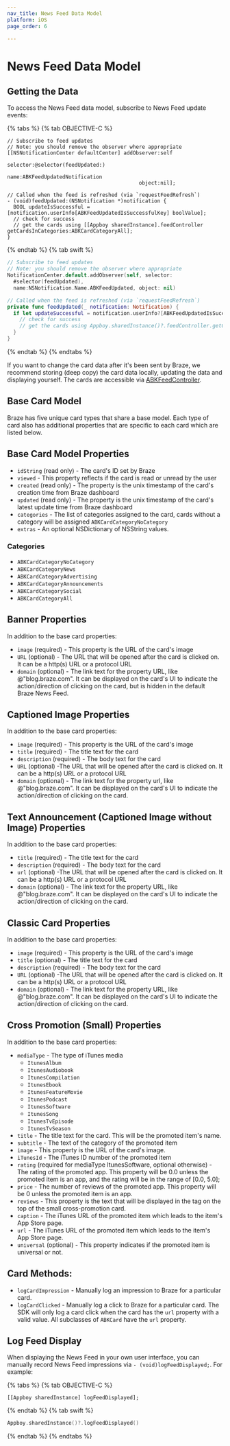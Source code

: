 ```yaml
---
nav_title: News Feed Data Model
platform: iOS
page_order: 6

---
```


# News Feed Data Model

## Getting the Data

To access the News Feed data model, subscribe to News Feed update events:

{% tabs %}
{% tab OBJECTIVE-C %}

```objc
// Subscribe to feed updates
// Note: you should remove the observer where appropriate
[[NSNotificationCenter defaultCenter] addObserver:self
                                         selector:@selector(feedUpdated:)
                                             name:ABKFeedUpdatedNotification
                                           object:nil];
```                                           

```objc
// Called when the feed is refreshed (via `requestFeedRefresh`)
- (void)feedUpdated:(NSNotification *)notification {
  BOOL updateIsSuccessful = [notification.userInfo[ABKFeedUpdatedIsSuccessfulKey] boolValue];
  // check for success
  // get the cards using [[Appboy sharedInstance].feedController getCardsInCategories:ABKCardCategoryAll];
}
```

{% endtab %}
{% tab swift %}

```swift
// Subscribe to feed updates
// Note: you should remove the observer where appropriate
NotificationCenter.default.addObserver(self, selector:
  #selector(feedUpdated),
  name:NSNotification.Name.ABKFeedUpdated, object: nil)
```

```swift
// Called when the feed is refreshed (via `requestFeedRefresh`)
private func feedUpdated(_ notification: Notification) {
  if let updateSuccessful = notification.userInfo?[ABKFeedUpdatedIsSuccessfulKey] as? Bool {
    // check for success
    // get the cards using Appboy.sharedInstance()?.feedController.getCardsInCategories(.all);      
  }
}
```

{% endtab %}
{% endtabs %}

If you want to change the card data after it's been sent by Braze, we recommend storing (deep copy) the card data locally, updating the data and displaying yourself. The cards are accessible via [ABKFeedController][44].

## Base Card Model

Braze has five unique card types that share a base model. Each type of card also has additional properties that are specific to each card which are listed below.

## Base Card Model Properties

- `idString` (read only) - The card's ID set by Braze
- `viewed` - This property reflects if the card is read or unread by the user
- `created` (read only) - The property is the unix timestamp of the card's creation time from Braze dashboard
- `updated` (read only) - The property is the unix timestamp of the card's latest update time from Braze dashboard
- `categories` - The list of categories assigned to the card, cards without a category will be assigned `ABKCardCategoryNoCategory`
- `extras` - An optional NSDictionary of NSString values.

### Categories

- `ABKCardCategoryNoCategory`
- `ABKCardCategoryNews`
- `ABKCardCategoryAdvertising`
- `ABKCardCategoryAnnouncements`
- `ABKCardCategorySocial`
- `ABKCardCategoryAll`

## Banner Properties
In addition to the base card properties:

- `image` (required) - This property is the URL of the card's image
- `URL` (optional) - The URL that will be opened after the card is clicked on. It can be a http(s) URL or a protocol URL
- `domain` (optional) - The link text for the property URL, like @"blog.braze.com". It can be displayed on the card's UI to indicate the action/direction of clicking on the card, but is hidden in the default Braze News Feed.

## Captioned Image Properties
In addition to the base card properties:

- `image` (required) - This property is the URL of the card's image
- `title` (required) - The title text for the card
- `description` (required) - The body text for the card
- `URL` (optional) -The URL that will be opened after the card is clicked on. It can be a http(s) URL or a protocol URL
- `domain` (optional) - The link text for the property url, like @"blog.braze.com". It can be displayed on the card's UI to indicate the action/direction of clicking on the card.

## Text Announcement (Captioned Image without Image) Properties
In addition to the base card properties:

- `title` (required) - The title text for the card
- `description` (required) - The body text for the card
- `url` (optional) -The URL that will be opened after the card is clicked on. It can be a http(s) URL or a protocol URL
- `domain` (optional) - The link text for the property URL, like @"blog.braze.com". It can be displayed on the card's UI to indicate the action/direction of clicking on the card.

## Classic Card Properties
In addition to the base card properties:

- `image` (required) - This property is the URL of the card's image
- `title` (optional) - The title text for the card
- `description` (required) - The body text for the card
- `URL` (optional) -The URL that will be opened after the card is clicked on. It can be a http(s) URL or a protocol URL
- `domain` (optional) - The link text for the property URL, like @"blog.braze.com". It can be displayed on the card's UI to indicate the action/direction of clicking on the card.

## Cross Promotion (Small) Properties
In addition to the base card properties:

- `mediaType` - The type of iTunes media
    - `ItunesAlbum`
    - `ItunesAudiobook`
    - `ItunesCompilation`
    - `ItunesEbook`
    - `ItunesFeatureMovie`
    - `ItunesPodcast`
    - `ItunesSoftware`
    - `ItunesSong`
    - `ItunesTvEpisode`
    - `ItunesTvSeason`
- `title` - The title text for the card. This will be the promoted item's name.
- `subtitle` - The text of the category of the promoted item
- `image` - This property is the URL of the card's image.
- `iTunesId` - The iTunes ID number of the promoted item
- `rating` (required for mediaType ItunesSoftware, optional otherwise) - The rating of the promoted app. This property will be 0.0 unless the promoted item is an app, and the rating will be in the range of [0.0, 5.0];
- `price` - The number of reviews of the promoted app. This property will be 0 unless the promoted item is an app.
- `reviews` - This property is the text that will be displayed in the tag on the top of the small cross-promotion card.
- `caption` - The iTunes URL of the promoted item which leads to the item's App Store page.
- `url` - The iTunes URL of the promoted item which leads to the item's App Store page.
- `universal` (optional) - This property indicates if the promoted item is universal or not.

## Card Methods:

- `logCardImpression` - Manually log an impression to Braze for a particular card.
- `logCardClicked` - Manually log a click to Braze for a particular card. The SDK will only log a card click when the card has the `url` property with a valid value. All subclasses of `ABKCard` have the `url` property.

## Log Feed Display

When displaying the News Feed in your own user interface, you can manually record News Feed impressions via `- (void)logFeedDisplayed;`. For example:

{% tabs %}
{% tab OBJECTIVE-C %}

```objc
[[Appboy sharedInstance] logFeedDisplayed];
```

{% endtab %}
{% tab swift %}

```swift
Appboy.sharedInstance()?.logFeedDisplayed()
```

{% endtab %}
{% endtabs %}

[44]: http://appboy.github.io/appboy-ios-sdk/docs/interface_a_b_k_feed_controller.html "abk feed controller"
